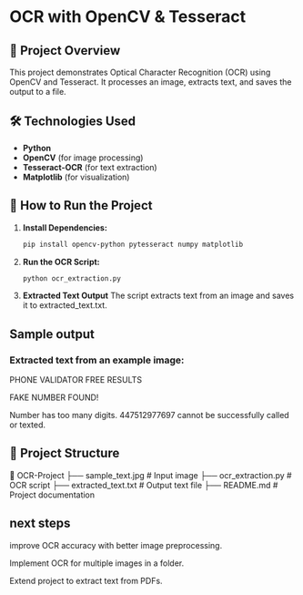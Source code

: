 # OCR with OpenCV & Tesseract

## 📌 Project Overview
This project demonstrates Optical Character Recognition (OCR) using OpenCV and Tesseract. It processes an image, extracts text, and saves the output to a file.

## 🛠️ Technologies Used
- **Python**
- **OpenCV** (for image processing)
- **Tesseract-OCR** (for text extraction)
- **Matplotlib** (for visualization)

## 🚀 How to Run the Project

1. **Install Dependencies:**
    ```bash
    pip install opencv-python pytesseract numpy matplotlib
2. **Run the OCR Script:**
    ```bash
    python ocr_extraction.py
3. **Extracted Text Output**
    The script extracts text from an image and saves it to extracted_text.txt.

## Sample output
### Extracted text from an example image:
PHONE VALIDATOR FREE RESULTS

FAKE NUMBER FOUND!

Number has too many digits. 447512977697 cannot be successfully called or texted.

## 📂 Project Structure
📂 OCR-Project
 ├── sample_text.jpg         # Input image
 ├── ocr_extraction.py       # OCR script
 ├── extracted_text.txt      # Output text file
 ├── README.md               # Project documentation

## next steps
improve OCR accuracy with better image preprocessing.

Implement OCR for multiple images in a folder.

Extend project to extract text from PDFs.